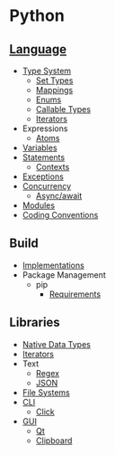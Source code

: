 # Python
## [Language](Language/README.md)
- [Type System](Language/Types/README.md)
  - [Set Types](Language/Types/Set%20Types.md)
  - [Mappings](Language/Types/Mappings.md)
  - [Enums](Language/Types/Enums.md)
  - [Callable Types](Language/Types/Callable.md)
  - [Iterators](Language/Types/Iterators.md)
- Expressions
  - [Atoms](Language/Expressions/Atoms.md)
- [Variables](Language/Variables.md)
- [Statements](Language/Statements/README.md)
  - [Contexts](Language/Statements/Contexts.md)
- [Exceptions](Language/Exceptions.md)
- [Concurrency](Language/Concurrency/README.md)
  - [Async/await](Language/Concurrency/Async-await.md)
- [Modules](Language/Modules/README.md)
- [Coding Conventions](Language/Coding%20Conventions.md)

## Build
- [Implementations](Build/Implementations/README.md)
- Package Management
  - pip
    - [Requirements](Build/Package%20Management/pip/Requirements.md)

## Libraries
- [Native Data Types](Libraries/Native%20Data%20Types.md)
- [Iterators](Libraries/Iterators.md)
- Text
  - [Regex](Libraries/Text/Regex.md)
  - [JSON](Libraries/Text/JSON.md)
- [File Systems](Libraries/File%20Systems/README.md)
- [CLI](Libraries/CLI/README.md)
  - [Click](Libraries/CLI/Click.md)
- [GUI](Libraries/GUI/README.md)
  - [Qt](Libraries/GUI/Qt/README.md)
  - [Clipboard](Libraries/GUI/Clipboard.md)
